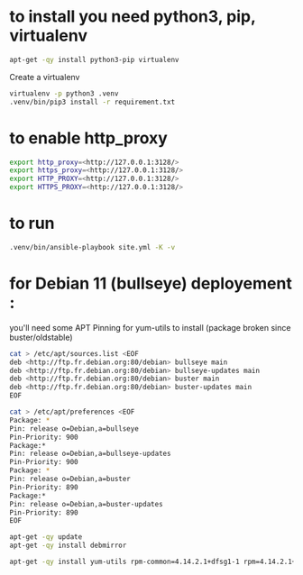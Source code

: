 # to install you need python3, pip, virtualenv

```bash
apt-get -qy install python3-pip virtualenv
```

Create a virtualenv

```bash
virtualenv -p python3 .venv
.venv/bin/pip3 install -r requirement.txt
```

# to enable http_proxy

```bash
export http_proxy=<http://127.0.0.1:3128/>
export https_proxy=<http://127.0.0.1:3128/>
export HTTP_PROXY=<http://127.0.0.1:3128/>
export HTTPS_PROXY=<http://127.0.0.1:3128/>
```

# to run

```bash
.venv/bin/ansible-playbook site.yml -K -v
```

# for Debian 11 (bullseye) deployement :

you'll need some APT Pinning for yum-utils to install (package broken since buster/oldstable)

```bash
cat > /etc/apt/sources.list <EOF
deb <http://ftp.fr.debian.org:80/debian> bullseye main
deb <http://ftp.fr.debian.org:80/debian> bullseye-updates main
deb <http://ftp.fr.debian.org:80/debian> buster main
deb <http://ftp.fr.debian.org:80/debian> buster-updates main
EOF
```

```bash
cat > /etc/apt/preferences <EOF
Package: *
Pin: release o=Debian,a=bullseye
Pin-Priority: 900
Package:*
Pin: release o=Debian,a=bullseye-updates
Pin-Priority: 900
Package: *
Pin: release o=Debian,a=buster
Pin-Priority: 890
Package:*
Pin: release o=Debian,a=buster-updates
Pin-Priority: 890
EOF
```

```bash
apt-get -qy update
apt-get -qy install debmirror
```

```bash
apt-get -qy install yum-utils rpm-common=4.14.2.1+dfsg1-1 rpm=4.14.2.1+dfsg1-1 rpm2cpio=4.14.2.1+dfsg1-1 debugedit=4.14.2.1+dfsg1-1
```
